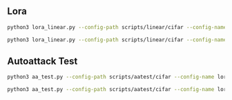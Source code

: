## Lora
```bash
python3 lora_linear.py --config-path scripts/linear/cifar --config-name lora.yaml

python3 lora_linear.py --config-path scripts/linear/cifar --config-name lora_cifar_100.yaml
```
## Autoattack Test
```bash
python3 aa_test.py --config-path scripts/aatest/cifar --config-name lora.yaml
```
```bash
python3 aa_test.py --config-path scripts/aatest/cifar --config-name lora_100.yaml
```

